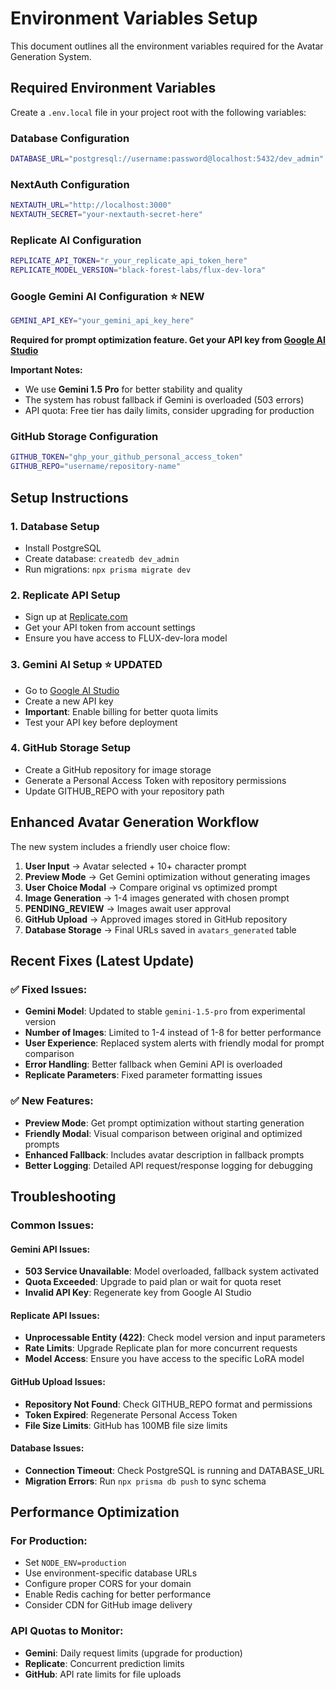# Environment Variables Setup

This document outlines all the environment variables required for the Avatar Generation System.

## Required Environment Variables

Create a `.env.local` file in your project root with the following variables:

### Database Configuration
```bash
DATABASE_URL="postgresql://username:password@localhost:5432/dev_admin"
```

### NextAuth Configuration
```bash
NEXTAUTH_URL="http://localhost:3000"
NEXTAUTH_SECRET="your-nextauth-secret-here"
```

### Replicate AI Configuration
```bash
REPLICATE_API_TOKEN="r_your_replicate_api_token_here"
REPLICATE_MODEL_VERSION="black-forest-labs/flux-dev-lora"
```

### Google Gemini AI Configuration ⭐ NEW
```bash
GEMINI_API_KEY="your_gemini_api_key_here"
```
**Required for prompt optimization feature. Get your API key from [Google AI Studio](https://makersuite.google.com/app/apikey)**

**Important Notes:**
- We use **Gemini 1.5 Pro** for better stability and quality
- The system has robust fallback if Gemini is overloaded (503 errors)
- API quota: Free tier has daily limits, consider upgrading for production

### GitHub Storage Configuration
```bash
GITHUB_TOKEN="ghp_your_github_personal_access_token"
GITHUB_REPO="username/repository-name"
```

## Setup Instructions

### 1. Database Setup
- Install PostgreSQL
- Create database: `createdb dev_admin`
- Run migrations: `npx prisma migrate dev`

### 2. Replicate API Setup
- Sign up at [Replicate.com](https://replicate.com)
- Get your API token from account settings
- Ensure you have access to FLUX-dev-lora model

### 3. Gemini AI Setup ⭐ UPDATED
- Go to [Google AI Studio](https://makersuite.google.com/app/apikey)
- Create a new API key
- **Important**: Enable billing for better quota limits
- Test your API key before deployment

### 4. GitHub Storage Setup
- Create a GitHub repository for image storage
- Generate a Personal Access Token with repository permissions
- Update GITHUB_REPO with your repository path

## Enhanced Avatar Generation Workflow

The new system includes a friendly user choice flow:

1. **User Input** → Avatar selected + 10+ character prompt
2. **Preview Mode** → Get Gemini optimization without generating images
3. **User Choice Modal** → Compare original vs optimized prompt
4. **Image Generation** → 1-4 images generated with chosen prompt
5. **PENDING_REVIEW** → Images await user approval
6. **GitHub Upload** → Approved images stored in GitHub repository
7. **Database Storage** → Final URLs saved in `avatars_generated` table

## Recent Fixes (Latest Update)

### ✅ Fixed Issues:
- **Gemini Model**: Updated to stable `gemini-1.5-pro` from experimental version
- **Number of Images**: Limited to 1-4 instead of 1-8 for better performance  
- **User Experience**: Replaced system alerts with friendly modal for prompt comparison
- **Error Handling**: Better fallback when Gemini API is overloaded
- **Replicate Parameters**: Fixed parameter formatting issues

### ✅ New Features:
- **Preview Mode**: Get prompt optimization without starting generation
- **Friendly Modal**: Visual comparison between original and optimized prompts
- **Enhanced Fallback**: Includes avatar description in fallback prompts
- **Better Logging**: Detailed API request/response logging for debugging

## Troubleshooting

### Common Issues:

#### Gemini API Issues:
- **503 Service Unavailable**: Model overloaded, fallback system activated
- **Quota Exceeded**: Upgrade to paid plan or wait for quota reset
- **Invalid API Key**: Regenerate key from Google AI Studio

#### Replicate API Issues:
- **Unprocessable Entity (422)**: Check model version and input parameters
- **Rate Limits**: Upgrade Replicate plan for more concurrent requests
- **Model Access**: Ensure you have access to the specific LoRA model

#### GitHub Upload Issues:
- **Repository Not Found**: Check GITHUB_REPO format and permissions
- **Token Expired**: Regenerate Personal Access Token
- **File Size Limits**: GitHub has 100MB file size limits

#### Database Issues:
- **Connection Timeout**: Check PostgreSQL is running and DATABASE_URL
- **Migration Errors**: Run `npx prisma db push` to sync schema

## Performance Optimization

### For Production:
- Set `NODE_ENV=production`
- Use environment-specific database URLs
- Configure proper CORS for your domain
- Enable Redis caching for better performance
- Consider CDN for GitHub image delivery

### API Quotas to Monitor:
- **Gemini**: Daily request limits (upgrade for production)
- **Replicate**: Concurrent prediction limits
- **GitHub**: API rate limits for file uploads 